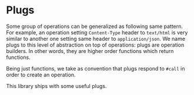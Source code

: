 # Plugs

Some group of operations can be generalized as following same pattern. For
example, an operation setting `Content-Type` header to `text/html` is very
similar to another one setting same header to `application/json`. We name plugs
to this level of abstraction on top of operations: plugs are operation
builders. In other words, they are higher order functions which return
functions.

Being just functions, we take as convention that plugs respond to `#call` in
order to create an operation.

This library ships with some useful plugs.
